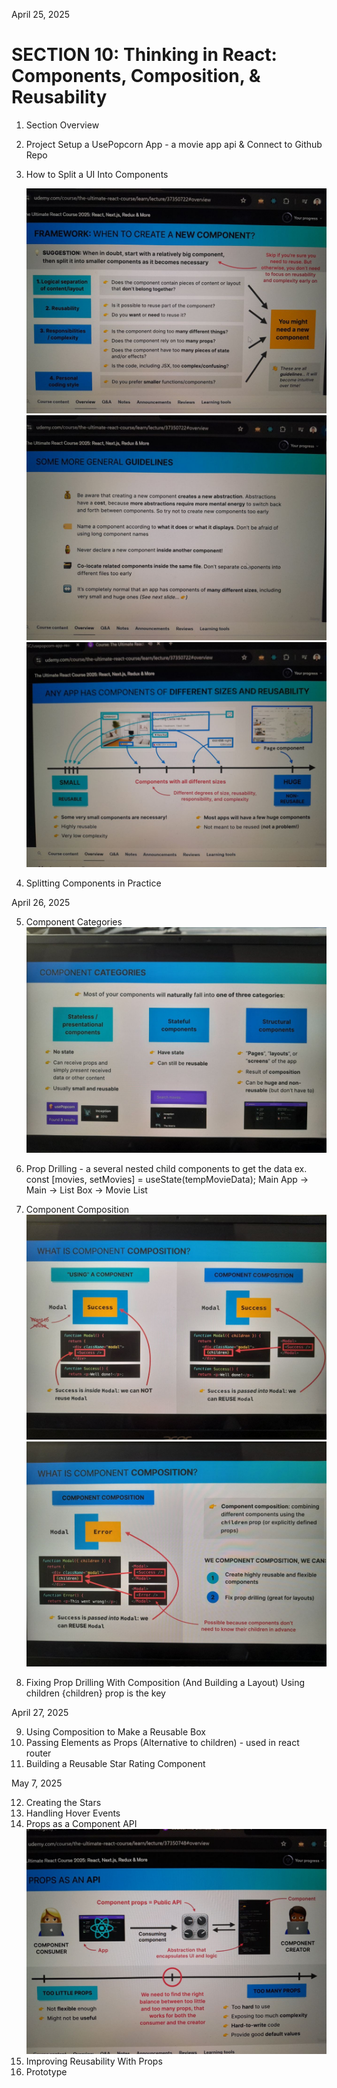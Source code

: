 April 25, 2025

# SECTION 10: Thinking in React: Components, Composition, & Reusability

1. Section Overview

2. Project Setup a UsePopcorn App - a movie app api & Connect to Github Repo

3. How to Split a UI Into Components

   ![alt text](/src/screenshot/image.png)
   ![alt text](/src/screenshot/image-1.png)
   ![alt text](/src/screenshot/image-2.png)

4. Splitting Components in Practice

April 26, 2025

5. Component Categories
   ![alt text](/src/screenshot/image-3.png)

6. Prop Drilling - a several nested child components to get the data
   ex. const [movies, setMovies] = useState(tempMovieData);
   Main App -> Main -> List Box -> Movie List

7. Component Composition
   ![alt text](/src/screenshot/image-4.png)
   ![alt text](/src/screenshot/image-5.png)

8. Fixing Prop Drilling With Composition (And Building a Layout)
   Using children {children} prop is the key

April 27, 2025

9. Using Composition to Make a Reusable Box
10. Passing Elements as Props (Alternative to children) - used in react router
11. Building a Reusable Star Rating Component

May 7, 2025

12. Creating the Stars
13. Handling Hover Events
14. Props as a Component API
    ![alt text](/src/screenshot/image-6.png)
15. Improving Reusability With Props
16. Prototype
